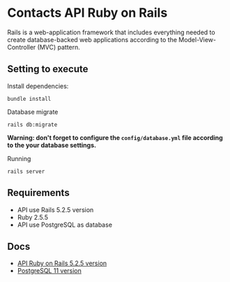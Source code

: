 # Contacts API Ruby on Rails

Rails is a web-application framework that includes everything needed to create database-backed web applications according to the Model-View-Controller (MVC) pattern.

## Setting to execute

Install dependencies:

`bundle install`

Database migrate

`rails db:migrate`

**Warning: don't forget to configure the `config/database.yml` file according to the your database settings.**

Running

`rails server`

## Requirements

- API use Rails 5.2.5 version
- Ruby 2.5.5
- API use PostgreSQL as database

## Docs

- [API Ruby on Rails 5.2.5 version](https://api.rubyonrails.org/v5.2.5/)
- [PostgreSQL 11 version](https://www.postgresql.org/docs/11/index.html)
